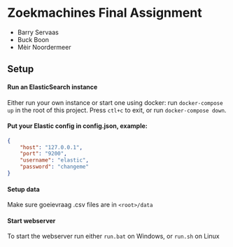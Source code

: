 # Zoekmachines Final Assignment
- Barry Servaas
- Buck Boon
- Mèir Noordermeer


## Setup
#### Run an ElasticSearch instance
Either run your own instance or start one using docker:
run `docker-compose up` in the root of this project. 
Press `ctl+c` to exit, or run `docker-compose down`.

#### Put your Elastic config in config.json, example:
``` json
{
	"host": "127.0.0.1",
	"port": "9200",
	"username": "elastic",
	"password": "changeme"
}
```

#### Setup data
Make sure goeievraag .csv files are in `<root>/data`

#### Start webserver
To start the webserver run either `run.bat` on Windows, or `run.sh` on Linux